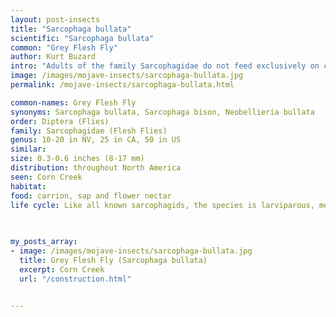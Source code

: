 ```yaml
---
layout: post-insects
title: "Sarcophaga bullata"
scientific: "Sarcophaga bullata"
common: "Grey Flesh Fly"
author: Kurt Buzard
intro: "Adults of the family Sarcophagidae do not feed exclusively on carrion, despite the weighty implications of the name flesh flies; in fact, adult flies are frequently discovered feeding on sweet substances, such as sap and flower nectar. The flesh-eating character of the family refers primarily to sarcophagid maggots, which feed predominantly on carrion, exposed meat, and excrement. Identification down to the species level in the family Sarcophagidae is notably difficult and relies primarily on the male genitalia. Though limited information is available regarding S. bullata, it has gained increasing recognition in the field of forensic entomology as a forensically relevant fly species, as it may be among the first species to colonize human remains. In these instances, recovered maggots may be analyzed for post-mortem interval (PMI) estimations, which may be used as evidence in courts of law."
image: /images/mojave-insects/sarcophaga-bullata.jpg
permalink: /mojave-insects/sarcophaga-bullata.html

common-names: Grey Flesh Fly
synonyms: Sarcophaga bullata, Sarcophaga bison, Neobellieria bullata
order: Diptera (Flies)
family: Sarcophagidae (Flesh Flies)
genus: 10-20 in NV, 25 in CA, 50 in US
similar: 
size: 0.3-0.6 inches (8-17 mm)
distribution: throughout North America
seen: Corn Creek
habitat: 
food: carrion, sap and flower nectar
life cycle: Like all known sarcophagids, the species is larviparous, meaning that the egg develops internally and females then give birth to first-instar larvae. This must be accounted for when using the species in forensic work to calculate a post-mortem interval.
 
   

my_posts_array:
- image: /images/mojave-insects/sarcophaga-bullata.jpg
  title: Grey Flesh Fly (Sarcophaga bullata)
  excerpt: Corn Creek
  url: "/construction.html"

 
---
```

  
  
 <p></p>
  